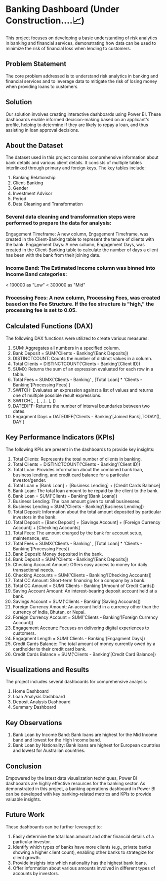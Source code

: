 # Banking Dashboard (Under Construction....:chart_with_upwards_trend:)

This project focuses on developing a basic understanding of risk analytics in banking and financial services, demonstrating how data can be used to minimize the risk of financial loss when lending to customers.

## Problem Statement

The core problem addressed is to understand risk analytics in banking and financial services and to leverage data to mitigate the risk of losing money when providing loans to customers.

## Solution

Our solution involves creating interactive dashboards using Power BI. These dashboards enable informed decision-making based on an applicant's profile, helping to determine if they are likely to repay a loan, and thus assisting in loan approval decisions.

## About the Dataset

The dataset used in this project contains comprehensive information about bank details and various client details. It consists of multiple tables interlinked through primary and foreign keys. The key tables include:
1. Banking Relationship
2. Client-Banking
3. Gender
4. Investment Advisor
5. Period
6. Data Cleaning and Transformation

### Several data cleaning and transformation steps were performed to prepare the data for analysis:
Engagement Timeframe: A new column, Engagement Timeframe, was created in the Client-Banking table to represent the tenure of clients with the bank.
Engagement Days: A new column, Engagement Days, was created in the Client-Banking table to calculate the number of days a client has been with the bank from their joining date.

### Income Band: The Estimated Income column was binned into Income Band categories:
< 100000 as "Low"
< 300000 as "Mid"

### Processing Fees: A new column, Processing Fees, was created based on the Fee Structure. If the fee structure is "high," the processing fee is set to 0.05.

## Calculated Functions (DAX)
The following DAX functions were utilized to create various measures:
1. SUM: Aggregates all numbers in a specified column.
2. Bank Deposit = SUM('Clients - Banking'[Bank Deposits])
3. DISTINCTCOUNT: Counts the number of distinct values in a column.
4. Total Clients = DISTINCTCOUNT('Clients - Banking'[Client ID])
5. SUMX: Returns the sum of an expression evaluated for each row in a table.
6. Total Fees = SUMX('Clients - Banking' , [Total Loan] * 'Clients - Banking'[Processing Fees] )
7. SWITCH: Evaluates an expression against a list of values and returns one of multiple possible result expressions.
8. SWITCH(<expression>, <value>, <result>[, <value>, <result>]...[, <else>])
9. DATEDIFF: Returns the number of interval boundaries between two dates.
10. Engagment Days = DATEDIFF('Clients - Banking'[Joined Bank],TODAY(), DAY )

## Key Performance Indicators (KPIs)

The following KPIs are present in the dashboards to provide key insights:
1. Total Clients: Represents the total number of clients in banking.
2. Total Clients = DISTINCTCOUNT('Clients - Banking'[Client ID])
3. Total Loan: Provides information about the combined bank loan, business lending, and credit card balance for a particular investor/gender.
4. Total Loan = [Bank Loan] + [Business Lending] + [Credit Cards Balance]
5. Bank Loan: The total loan amount to be repaid by the client to the bank.
6. Bank Loan = SUM('Clients - Banking'[Bank Loans])
7. Business Lending: The loan amount given to small businesses.
8. Business Lending = SUM('Clients - Banking'[Business Lending])
9. Total Deposit: Information about the total amount deposited by particular investors in the bank.
10. Total Deposit = [Bank Deposit] + [Savings Account] + [Foreign Currency Account] + [Checking Accounts]
11. Total Fees: The amount charged by the bank for account setup, maintenance, etc.
12. Total Fees = SUMX('Clients - Banking' , [Total Loan] * 'Clients - Banking'[Processing Fees])
13. Bank Deposit: Money deposited in the bank.
14. Bank Deposit = SUM('Clients - Banking'[Bank Deposits])
15. Checking Account Amount: Offers easy access to money for daily transactional needs.
16. Checking Accounts = SUM('Clients - Banking'[Checking Accounts])
17. Total CC Amount: Short-term financing for a company by a bank.
18. Total CC Amount = SUM('Clients - Banking'[Amount of Credit Cards])
19. Saving Account Amount: An interest-bearing deposit account held at a bank.
20. Savings Account = SUM('Clients - Banking'[Saving Accounts])
21. Foreign Currency Amount: An account held in a currency other than the currency of India, Bhutan, or Nepal.
22. Foreign Currency Account = SUM('Clients - Banking'[Foreign Currency Account])
23. Engagement Account: Focuses on delivering digital experiences to customers.
24. Engagment Length = SUM('Clients - Banking'[Engagment Days])
25. Credit Cards Balance: The total amount of money currently owed by a cardholder to their credit card bank.
26. Credit Cards Balance = SUM('Clients - Banking'[Credit Card Balance])

## Visualizations and Results

The project includes several dashboards for comprehensive analysis:
1. Home Dashboard
2. Loan Analysis Dashboard
3. Deposit Analysis Dashboard
4. Summary Dashboard

## Key Observations
1. Bank Loan by Income Band: Bank loans are highest for the Mid Income band and lowest for the High Income band.
2. Bank Loan by Nationality: Bank loans are highest for European countries and lowest for Australian countries.

## Conclusion

Empowered by the latest data visualization techniques, Power BI dashboards are highly effective resources for the banking sector. As demonstrated in this project, a banking operations dashboard in Power BI can be developed with key banking-related metrics and KPIs to provide valuable insights.

## Future Work
These dashboards can be further leveraged to:
1. Easily determine the total loan amount and other financial details of a particular investor.
2. Identify which types of banks have more clients (e.g., private banks showing a higher client count), enabling other banks to strategize for client growth.
3. Provide insights into which nationality has the highest bank loans.
4. Offer information about various amounts involved in different types of accounts by investors.
